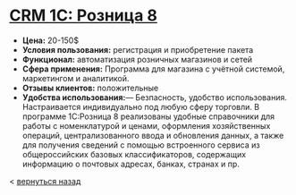 # [CRM 1С: Розница 8](https://torg.1c.ru/)
- **Цена:** 20-150$
- **Условия пользования:** регистрация и приобретение пакета
- **Функционал:** автоматизация розничных магазинов и сетей
- **Сфера применения:** Программа для магазина с учётной системой, маркетингом и аналитикой.
- **Отзывы клиентов:** положительные
- **Удобства использования:**— Безпасность, удобство использования. Настраивается индивидуально под любую сферу торговли. В программе 1С:Розница 8 реализованы удобные справочники для работы с номенклатурой и ценами, оформления хозяйственных операций, централизованного ввода и обновления данных, а также для получения сведений с помощью встроенного сервиса из общероссийских базовых классификаторов, содержащих информацию о почтовых адресах, банках, странах и пр.

< [вернуться назад](README.md)
